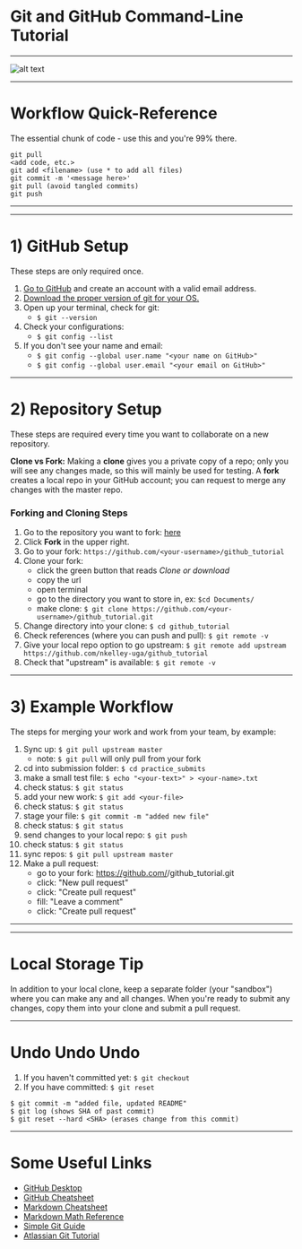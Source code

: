 # Git and GitHub Command-Line Tutorial

---

![alt text](https://imgs.xkcd.com/comics/git.png)

---

# Workflow Quick-Reference

The essential chunk of code - use this and you're 99% there.

```
git pull
<add code, etc.>
git add <filename> (use * to add all files)
git commit -m '<message here>'
git pull (avoid tangled commits)
git push
```

---
---

# 1) GitHub Setup

These steps are only required once.

1. [Go to GitHub](https://github.com/) and create an account with a valid email address.
2. [Download the proper version of git for your OS.](https://git-scm.com/)
3. Open up your terminal, check for git:
    * ```$ git --version```
4. Check your configurations:
    * ```$ git config --list```
5. If you don't see your name and email:
    * ```$ git config --global user.name "<your name on GitHub>"```
    * ```$ git config --global user.email "<your email on GitHub>"```
    
---
    
# 2) Repository Setup
    
These steps are required every time you want to collaborate on a new repository.
    
**Clone vs Fork:** Making a **clone** gives you a private copy of a repo; only you will see any changes made, so this will mainly be used for testing. A **fork** creates a local repo in your GitHub account; you can request to merge any changes with the master repo.
    
### Forking and Cloning Steps
    
1. Go to the repository you want to fork: [here](https://github.com/nkelley-uga/github_tutorial)
2. Click **Fork** in the upper right.
3. Go to your fork: ```https://github.com/<your-username>/github_tutorial```
4. Clone your fork:
    * click the green button that reads *Clone or download*
    * copy the url
    * open terminal
    * go to the directory you want to store in, ex: ```$cd Documents/```
    * make clone: ```$ git clone https://github.com/<your-username>/github_tutorial.git```
5. Change directory into your clone: ```$ cd github_tutorial```
6. Check references (where you can push and pull): ```$ git remote -v```
7. Give your local repo option to go upstream: ```$ git remote add upstream https://github.com/nkelley-uga/github_tutorial```
8. Check that "upstream" is available: ```$ git remote -v```
    
---    
    
# 3) Example Workflow
    
The steps for merging your work and work from your team, by example:
    
1. Sync up: ```$ git pull upstream master```
    * note: ```$ git pull``` will only pull from your fork
2. cd into submission folder: ```$ cd practice_submits```
3. make a small test file: ```$ echo "<your-text>" > <your-name>.txt```
4. check status: ```$ git status```
5. add your new work: ```$ git add <your-file>```
6. check status: ```$ git status```
7. stage your file: ```$ git commit -m "added new file"```
8. check status: ```$ git status```
9. send changes to your local repo: ```$ git push```
10. check status: ```$ git status```
11. sync repos: ```$ git pull upstream master```
12. Make a pull request:
    * go to your fork: https://github.com/<your-username>/github_tutorial.git
    * click: "New pull request"
    * click: "Create pull request"
    * fill: "Leave a comment"
    * click: "Create pull request"
    
---
---
    
# Local Storage Tip
    
In addition to your local clone, keep a separate folder (your "sandbox") where you can make any and all changes. When you're ready to submit any changes, copy them into your clone and submit a pull request.
    
---
    
# Undo Undo Undo
    
1. If you haven't committed yet: ```$ git checkout```
2. If you have committed: ```$ git reset```
```
$ git commit -m "added file, updated README"
$ git log (shows SHA of past commit)
$ git reset --hard <SHA> (erases change from this commit)
```
    
---
    
# Some Useful Links
    
* [GitHub Desktop](https://desktop.github.com/)
* [GitHub Cheatsheet](https://github.github.com/training-kit/downloads/github-git-cheat-sheet.pdf)
* [Markdown Cheatsheet](https://github.com/adam-p/markdown-here/wiki/Markdown-Cheatsheet#code)
* [Markdown Math Reference](https://www.calvin.edu/~rpruim/courses/s341/S17/from-class/MathinRmd.html)
* [Simple Git Guide](http://rogerdudler.github.io/git-guide/)
* [Atlassian Git Tutorial](https://www.atlassian.com/git/tutorials)